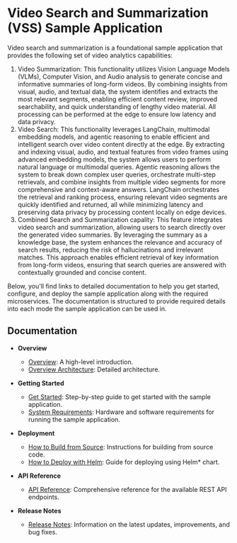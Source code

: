 # Video Search and Summarization (VSS) Sample Application

Video search and summarization is a foundational sample application that provides the following set of video analytics capabilities:
1. Video Summarization: This functionality utilizes Vision Language Models (VLMs), Computer Vision, and Audio analysis to generate concise and informative summaries of long-form videos. By combining insights from visual, audio, and textual data, the system identifies and extracts the most relevant segments, enabling efficient content review, improved searchability, and quick understanding of lengthy video material. All processing can be performed at the edge to ensure low latency and data privacy.
2. Video Search: This functionality leverages LangChain, multimodal embedding models, and agentic reasoning to enable efficient and intelligent search over video content directly at the edge. By extracting and indexing visual, audio, and textual features from video frames using advanced embedding models, the system allows users to perform natural language or multimodal queries. Agentic reasoning allows the system to break down complex user queries, orchestrate multi-step retrievals, and combine insights from multiple video segments for more comprehensive and context-aware answers. LangChain orchestrates the retrieval and ranking process, ensuring relevant video segments are quickly identified and returned, all while minimizing latency and preserving data privacy by processing content locally on edge devices.
3. Combined Search and Summarization capality: This feature integrates video search and summarization, allowing users to search directly over the generated video summaries. By leveraging the summary as a knowledge base, the system enhances the relevance and accuracy of search results, reducing the risk of hallucinations and irrelevant matches. This approach enables efficient retrieval of key information from long-form videos, ensuring that search queries are answered with contextually grounded and concise content.

Below, you'll find links to detailed documentation to help you get started, configure, and deploy the sample application along with the required microservices. The documentation is structured to provide required details into each mode the sample application can be used in.

## Documentation

- **Overview**
  - [Overview](docs/user-guide/Overview.md): A high-level introduction.
  - [Overview Architecture](docs/user-guide/overview-architecture.md): Detailed architecture.

- **Getting Started**
  - [Get Started](docs/user-guide/get-started.md): Step-by-step guide to get started with the sample application.
  - [System Requirements](docs/user-guide/system-requirements.md): Hardware and software requirements for running the sample application.

- **Deployment**
  - [How to Build from Source](docs/user-guide/build-from-source.md): Instructions for building from source code.
  - [How to Deploy with Helm](docs/user-guide/deploy-with-helm.md): Guide for deploying using Helm\* chart.

- **API Reference**
  - [API Reference](docs/user-guide/api-reference.md): Comprehensive reference for the available REST API endpoints.

- **Release Notes**
  - [Release Notes](docs/user-guide/release-notes.md): Information on the latest updates, improvements, and bug fixes.
